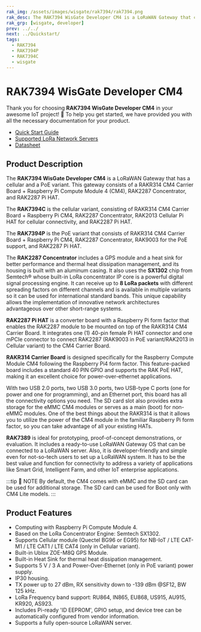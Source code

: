 ```yaml
---
rak_img: /assets/images/wisgate/rak7394/rak7394.png
rak_desc: The RAK7394 WisGate Developer CM4 is a LoRaWAN Gateway that consists of a RAKR314 CM4 Carrier Board + Raspberry Pi Compute Module 4 (CM4), RAK2287 Concentrator, and RAK2287 Pi HAT. The RAK7394 has a cellular and a PoE variant, the RAK7394C and RAK7394P.
rak_grp: [wisgate, developer]
prev: ../../
next: ../Quickstart/
tags:
  - RAK7394
  - RAK7394P
  - RAK7394C
  - wisgate
---
```


# RAK7394 WisGate Developer CM4

Thank you for choosing **RAK7394 WisGate Developer CM4** in your awesome IoT project! 🎉 To help you get started, we have provided you with all the necessary documentation for your product.

* [Quick Start Guide](../Quickstart/)
* [Supported LoRa Network Servers](../Supported-LoRa-Network-Servers/)
* [Datasheet](../Datasheet/)


## Product Description

The **RAK7394 WisGate Developer CM4** is a LoRaWAN Gateway that has a cellular and a PoE variant. This gateway consists of a RAKR314 CM4 Carrier Board + Raspberry Pi Compute Module 4 (CM4), RAK2287 Concentrator, and RAK2287 Pi HAT.

The **RAK7394C** is the cellular variant, consisting of RAKR314 CM4 Carrier Board + Raspberry Pi CM4, RAK2287 Concentrator, RAK2013 Cellular Pi HAT for cellular connectivity, and RAK2287 Pi HAT.

The **RAK7394P** is the PoE variant that consists of RAKR314 CM4 Carrier Board + Raspberry Pi CM4, RAK2287 Concentrator, RAK9003 for the PoE support, and RAK2287 Pi HAT.

The **RAK2287 Concentrator** includes a GPS module and a heat sink for better performance and thermal heat dissipation management, and its housing is built with an aluminum casing. It also uses the **SX1302** chip from Semtech® whose built-in LoRa concentrator IP core is a powerful digital signal processing engine. It can receive up to **8 LoRa packets** with different spreading factors on different channels and is available in multiple variants so it can be used for international standard bands. This unique capability allows the implementation of innovative network architectures advantageous over other short-range systems.

**RAK2287 Pi HAT** is a converter board with a Raspberry Pi form factor that enables the RAK2287 module to be mounted on top of the RAKR314 CM4 Carrier Board. It integrates one (1) 40-pin female Pi HAT connector and one mPCIe connector to connect RAK2287 (RAK9003 in PoE variant/RAK2013 in Cellular variant) to the CM4 Carrier Board.

**RAKR314 Carrier Board** is designed specifically for the Raspberry Compute Module CM4 following the Raspberry Pi4 form factor. This feature-packed board includes a standard 40 PIN GPIO and supports the RAK PoE HAT, making it an excellent choice for power-over-ethernet applications.

With two USB 2.0 ports, two USB 3.0 ports, two USB-type C ports (one for power and one for programming), and an Ethernet port, this board has all the connectivity options you need. The SD card slot also provides extra storage for the eMMC CM4 modules or serves as a main (boot) for non-eMMC modules. One of the best things about the RAKR314 is that it allows you to utilize the power of the CM4 module in the familiar Raspberry Pi form factor, so you can take advantage of all your existing HATs.

**RAK7389** is ideal for prototyping, proof-of-concept demonstrations, or evaluation. It includes a ready-to-use LoRaWAN Gateway OS that can be connected to a LoRaWAN server. Also, it is developer-friendly and simple even for not-so-tech users to set up a LoRaWAN system. It has to be the best value and function for connectivity to address a variety of applications like Smart Grid, Intelligent Farm, and other IoT enterprise applications.

:::tip 📝 NOTE
By default, the CM4 comes with еMMC and the SD card can be used for additional storage. The SD card can be used for Boot only with CM4 Lite models.
:::

## Product Features

- Computing with Raspberry Pi Compute Module 4.
- Based on the LoRa Concentrator Engine: Semtech SX1302.
- Supports Cellular module (Quectel BG96 or EG95) for NB-IoT / LTE CAT-M1 / LTE CAT1 / LTE CAT4 (only in Cellular variant).
- Built-in Ublox ZOE-M8Q GPS Module.
- Built-in Heat Sink for thermal heat dissipation management.
- Supports 5&nbsp;V / 3&nbsp;A and Power-Over-Ethernet (only in PoE variant) power supply.
- IP30 housing.
- TX power up to 27&nbsp;dBm, RX sensitivity down to -139&nbsp;dBm @SF12, BW 125&nbsp;kHz.
- LoRa Frequency band support: RU864, IN865, EU868, US915, AU915, KR920, AS923.
- Includes Pi-ready 'ID EEPROM', GPIO setup, and device tree can be automatically configured from vendor information.
- Supports a fully open-source LoRaWAN server.
